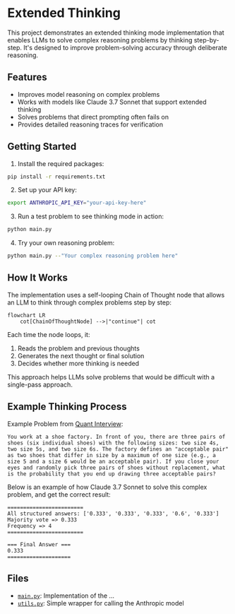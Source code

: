 # Extended Thinking

This project demonstrates an extended thinking mode implementation that enables LLMs to solve complex reasoning problems by thinking step-by-step. It's designed to improve problem-solving accuracy through deliberate reasoning.

## Features

- Improves model reasoning on complex problems
- Works with models like Claude 3.7 Sonnet that support extended thinking
- Solves problems that direct prompting often fails on
- Provides detailed reasoning traces for verification

## Getting Started

1. Install the required packages:
```bash
pip install -r requirements.txt
```

2. Set up your API key:
```bash
export ANTHROPIC_API_KEY="your-api-key-here"
```

3. Run a test problem to see thinking mode in action:
```bash
python main.py
```

4. Try your own reasoning problem:
```bash
python main.py --"Your complex reasoning problem here"
```

## How It Works

The implementation uses a self-looping Chain of Thought node that allows an LLM to think through complex problems step by step:

```mermaid
flowchart LR
    cot[ChainOfThoughtNode] -->|"continue"| cot
```

Each time the node loops, it:
1. Reads the problem and previous thoughts
2. Generates the next thought or final solution
3. Decides whether more thinking is needed

This approach helps LLMs solve problems that would be difficult with a single-pass approach.


## Example Thinking Process

Example Problem from [Quant Interview](https://www.youtube.com/watch?v=SCP7JptxPU0):

```
You work at a shoe factory. In front of you, there are three pairs of shoes (six individual shoes) with the following sizes: two size 4s, two size 5s, and two size 6s. The factory defines an "acceptable pair" as two shoes that differ in size by a maximum of one size (e.g., a size 5 and a size 6 would be an acceptable pair). If you close your eyes and randomly pick three pairs of shoes without replacement, what is the probability that you end up drawing three acceptable pairs?
```

Below is an example of how Claude 3.7 Sonnet  to solve this complex problem, and get the correct result:

```
========================
All structured answers: ['0.333', '0.333', '0.333', '0.6', '0.333']
Majority vote => 0.333
Frequency => 4
========================

=== Final Answer ===
0.333
====================
```

## Files

- [`main.py`](./main.py): Implementation of the ...
- [`utils.py`](./utils.py): Simple wrapper for calling the Anthropic model
 